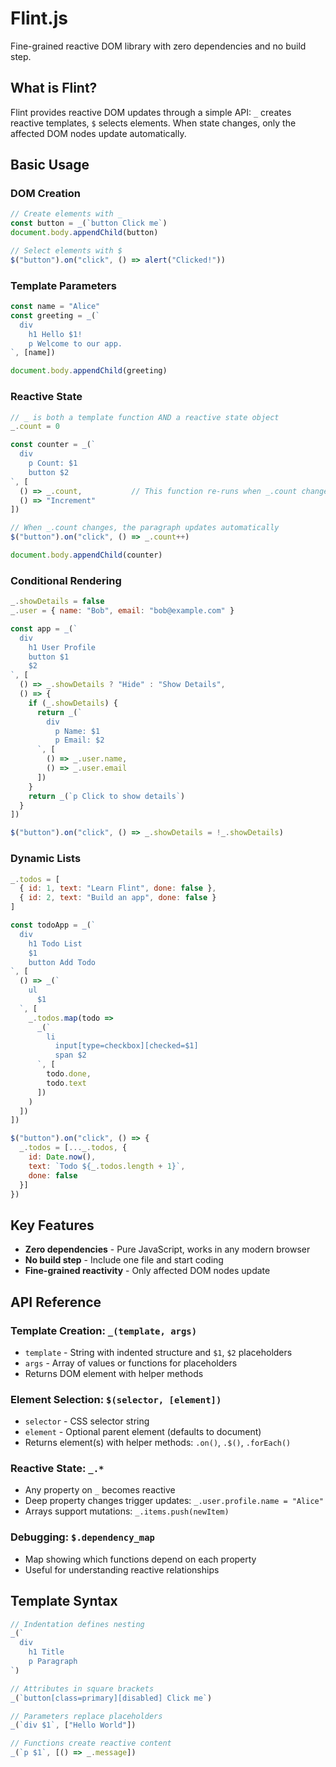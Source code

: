 # Flint.js

Fine-grained reactive DOM library with zero dependencies and no build step.

## What is Flint?

Flint provides reactive DOM updates through a simple API: `_` creates reactive templates, `$` selects elements. When state changes, only the affected DOM nodes update automatically.

## Basic Usage

### DOM Creation

```javascript
// Create elements with _
const button = _(`button Click me`)
document.body.appendChild(button)

// Select elements with $
$("button").on("click", () => alert("Clicked!"))
```

### Template Parameters

```javascript
const name = "Alice"
const greeting = _(`
  div
    h1 Hello $1!
    p Welcome to our app.
`, [name])

document.body.appendChild(greeting)
```

### Reactive State

```javascript
// _ is both a template function AND a reactive state object
_.count = 0

const counter = _(`
  div
    p Count: $1
    button $2
`, [
  () => _.count,           // This function re-runs when _.count changes
  () => "Increment"
])

// When _.count changes, the paragraph updates automatically
$("button").on("click", () => _.count++)

document.body.appendChild(counter)
```

### Conditional Rendering

```javascript
_.showDetails = false
_.user = { name: "Bob", email: "bob@example.com" }

const app = _(`
  div
    h1 User Profile
    button $1
    $2
`, [
  () => _.showDetails ? "Hide" : "Show Details",
  () => {
    if (_.showDetails) {
      return _(`
        div
          p Name: $1
          p Email: $2
      `, [
        () => _.user.name,
        () => _.user.email
      ])
    }
    return _(`p Click to show details`)
  }
])

$("button").on("click", () => _.showDetails = !_.showDetails)
```

### Dynamic Lists

```javascript
_.todos = [
  { id: 1, text: "Learn Flint", done: false },
  { id: 2, text: "Build an app", done: false }
]

const todoApp = _(`
  div
    h1 Todo List
    $1
    button Add Todo
`, [
  () => _(`
    ul
      $1
  `, [
    _.todos.map(todo => 
      _(`
        li
          input[type=checkbox][checked=$1]
          span $2
      `, [
        todo.done,
        todo.text
      ])
    )
  ])
])

$("button").on("click", () => {
  _.todos = [..._.todos, {
    id: Date.now(),
    text: `Todo ${_.todos.length + 1}`,
    done: false
  }]
})
```

## Key Features

- **Zero dependencies** - Pure JavaScript, works in any modern browser
- **No build step** - Include one file and start coding
- **Fine-grained reactivity** - Only affected DOM nodes update

## API Reference

### Template Creation: `_(template, args)`
- `template` - String with indented structure and `$1`, `$2` placeholders
- `args` - Array of values or functions for placeholders
- Returns DOM element with helper methods

### Element Selection: `$(selector, [element])`
- `selector` - CSS selector string
- `element` - Optional parent element (defaults to document)
- Returns element(s) with helper methods: `.on()`, `.$()`, `.forEach()`

### Reactive State: `_.*`
- Any property on `_` becomes reactive
- Deep property changes trigger updates: `_.user.profile.name = "Alice"`
- Arrays support mutations: `_.items.push(newItem)`

### Debugging: `$.dependency_map`
- Map showing which functions depend on each property
- Useful for understanding reactive relationships

## Template Syntax

```javascript
// Indentation defines nesting
_(`
  div
    h1 Title
    p Paragraph
`)

// Attributes in square brackets
_(`button[class=primary][disabled] Click me`)

// Parameters replace placeholders
_(`div $1`, ["Hello World"])

// Functions create reactive content
_(`p $1`, [() => _.message])
```